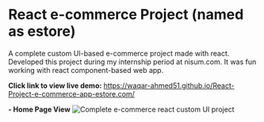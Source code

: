 # React e-commerce Project (named as estore)

 A complete custom UI-based e-commerce project made with react. Developed this project during my internship period at nisum.com. It was fun working with react component-based web app.
 
<strong>Click link to view live demo:</strong> https://waqar-ahmed51.github.io/React-Project-e-commerce-app-estore.com/


<strong> - Home Page View</strong>
![Complete e-commerce react custom UI project](https://user-images.githubusercontent.com/54082156/183431663-57a03e07-203a-4a2b-9b21-0bfbae2e19ee.png)
